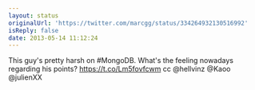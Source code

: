 ```yaml
---
layout: status
originalUrl: 'https://twitter.com/marcgg/status/334264932130516992'
isReply: false
date: 2013-05-14 11:12:24
---
```


This guy's pretty harsh on #MongoDB. What's the feeling nowadays regarding his points? https://t.co/Lm5fovfcwm cc @hellvinz @Kaoo @julienXX
